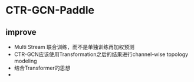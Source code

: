 # CTR-GCN-Paddle

## improve
- Multi Stream 联合训练，而不是单独训练再加权预测
- CTR-GCN应该使用Transformation之后的结果进行channel-wise topology modeling
- 结合Transformer的思想
- 